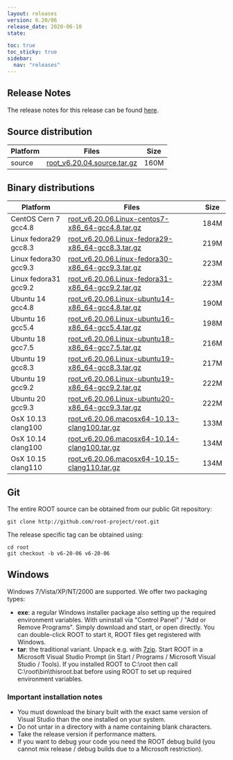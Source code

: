 ```yaml
---
layout: releases
version: 6.20/06
release_date: 2020-06-10
state:

toc: true
toc_sticky: true
sidebar:
  nav: "releases"
---
```



## Release Notes

The release notes for this release can be found [here](https://root.cern/doc/v620/release-notes.html#release-6.2006).

## Source distribution

| Platform       | Files | Size |
|-----------|-------|-----|
| source | [root_v6.20.04.source.tar.gz](https://root.cern/download/root_v6.20.06.source.tar.gz) | 160M |


## Binary distributions

| Platform       | Files | Size |
|-----------|-------|-----|
| CentOS Cern 7 gcc4.8 | <a href="https://root.cern/download/root_v6.20.06.Linux-centos7-x86_64-gcc4.8.tar.gz">root_v6.20.06.Linux-centos7-x86_64-gcc4.8.tar.gz</a> | 184M |
| Linux fedora29 gcc8.3 | <a href="https://root.cern/download/root_v6.20.06.Linux-fedora29-x86_64-gcc8.3.tar.gz">root_v6.20.06.Linux-fedora29-x86_64-gcc8.3.tar.gz</a> | 219M |
| Linux fedora30 gcc9.3 | <a href="https://root.cern/download/root_v6.20.06.Linux-fedora30-x86_64-gcc9.3.tar.gz">root_v6.20.06.Linux-fedora30-x86_64-gcc9.3.tar.gz</a> | 223M |
| Linux fedora31 gcc9.2 | <a href="https://root.cern/download/root_v6.20.06.Linux-fedora31-x86_64-gcc9.2.tar.gz">root_v6.20.06.Linux-fedora31-x86_64-gcc9.2.tar.gz</a> | 223M |
| Ubuntu 14 gcc4.8 | <a href="https://root.cern/download/root_v6.20.06.Linux-ubuntu14-x86_64-gcc4.8.tar.gz">root_v6.20.06.Linux-ubuntu14-x86_64-gcc4.8.tar.gz</a> | 190M |
| Ubuntu 16 gcc5.4 | <a href="https://root.cern/download/root_v6.20.06.Linux-ubuntu16-x86_64-gcc5.4.tar.gz">root_v6.20.06.Linux-ubuntu16-x86_64-gcc5.4.tar.gz</a> | 198M |
| Ubuntu 18 gcc7.5 | <a href="https://root.cern/download/root_v6.20.06.Linux-ubuntu18-x86_64-gcc7.5.tar.gz">root_v6.20.06.Linux-ubuntu18-x86_64-gcc7.5.tar.gz</a> | 216M |
| Ubuntu 19 gcc8.3 | <a href="https://root.cern/download/root_v6.20.06.Linux-ubuntu19-x86_64-gcc8.3.tar.gz">root_v6.20.06.Linux-ubuntu19-x86_64-gcc8.3.tar.gz</a> | 217M |
| Ubuntu 19 gcc9.2 | <a href="https://root.cern/download/root_v6.20.06.Linux-ubuntu19-x86_64-gcc9.2.tar.gz">root_v6.20.06.Linux-ubuntu19-x86_64-gcc9.2.tar.gz</a> | 222M |
| Ubuntu 20 gcc9.3 | <a href="https://root.cern/download/root_v6.20.06.Linux-ubuntu20-x86_64-gcc9.3.tar.gz">root_v6.20.06.Linux-ubuntu20-x86_64-gcc9.3.tar.gz</a> | 222M |
| OsX 10.13 clang100 | <a href="https://root.cern/download/root_v6.20.06.macosx64-10.13-clang100.tar.gz">root_v6.20.06.macosx64-10.13-clang100.tar.gz</a> | 133M |
| OsX 10.14 clang100 | <a href="https://root.cern/download/root_v6.20.06.macosx64-10.14-clang100.tar.gz">root_v6.20.06.macosx64-10.14-clang100.tar.gz</a> | 134M |
| OsX 10.15 clang110 | <a href="https://root.cern/download/root_v6.20.06.macosx64-10.15-clang110.tar.gz">root_v6.20.06.macosx64-10.15-clang110.tar.gz</a> | 134M |

## Git

The entire ROOT source can be obtained from our public Git repository:

~~~
git clone http://github.com/root-project/root.git
~~~
The release specific tag can be obtained using:
~~~
cd root
git checkout -b v6-20-06 v6-20-06
~~~


## Windows

Windows 7/Vista/XP/NT/2000 are supported. We offer two packaging types:

 * **exe**: a regular Windows installer package also setting up the required environment variables. With uninstall via "Control Panel" / "Add or Remove Programs". Simply download and start, or open directly. You can double-click ROOT to start it, ROOT files get registered with Windows.
 * **tar**: the traditional variant. Unpack e.g. with [7zip](https://www.7-zip.org). Start ROOT in a Microsoft Visual Studio Prompt (in Start / Programs / Microsoft Visual Studio / Tools). If you installed ROOT to C:\root then call C:\root\bin\thisroot.bat before using ROOT to set up required environment variables.

### Important installation notes

 * You must download the binary built with the exact same version of Visual Studio than the one installed on your system.
 * Do not untar in a directory with a name containing blank characters.
 * Take the release version if performance matters.
 * If you want to debug your code you need the ROOT debug build (you cannot mix release / debug builds due to a Microsoft restriction).
